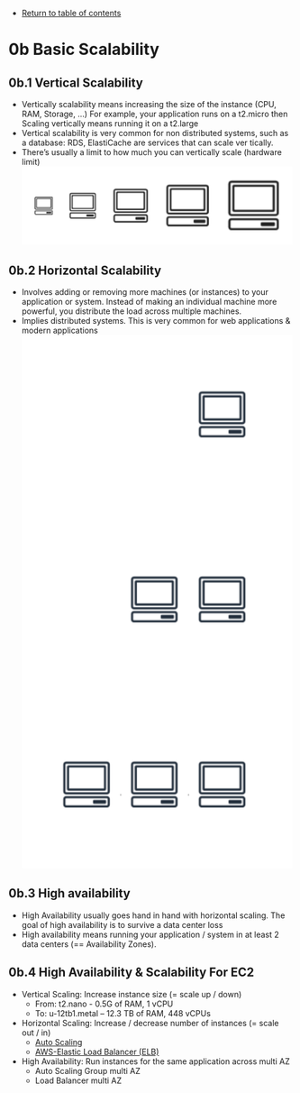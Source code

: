 * [Return to table of contents](../../README.md)
# 0b Basic Scalability
## 0b.1 Vertical Scalability
- Vertically scalability means increasing the size of the instance (CPU, RAM, Storage, ...)
 For example, your application runs on a t2.micro then Scaling vertically means running it on a t2.large
- Vertical scalability is very common for non distributed systems, such as a database: RDS, ElastiCache are services that can scale ver tically.
- There’s usually a limit to how much you can vertically scale (hardware limit)
![](../uml/000b-basic-scalability/vertical.svg)

## 0b.2 Horizontal Scalability
- Involves adding or removing more machines (or instances) to your application or system. Instead of
making an individual machine more powerful, you distribute the load
across multiple machines.
- Implies distributed systems. This is very common for web applications & modern applications
![](../uml/000b-basic-scalability/horizontal.svg)

## 0b.3 High availability
- High Availability usually goes hand in hand with horizontal scaling. The goal of high availability is to survive a data center loss
- High availability means running your application / system in at least 2 data centers (== Availability Zones).

## 0b.4 High Availability & Scalability For EC2
- Vertical Scaling: Increase instance size (= scale up / down) 
  - From: t2.nano - 0.5G of RAM, 1 vCPU 
  - To: u-12tb1.metal – 12.3 TB of RAM, 448 vCPUs
- Horizontal Scaling: Increase / decrease number of instances (= scale out / in) 
  - [Auto Scaling](./003-ec2.md#314-ec2-autoscaling)
  - [AWS-Elastic Load Balancer (ELB)](./005-ElasticLoadBalancer.md)
- High Availability: Run instances for the same application across multi AZ
  - Auto Scaling Group multi AZ
  - Load Balancer multi AZ